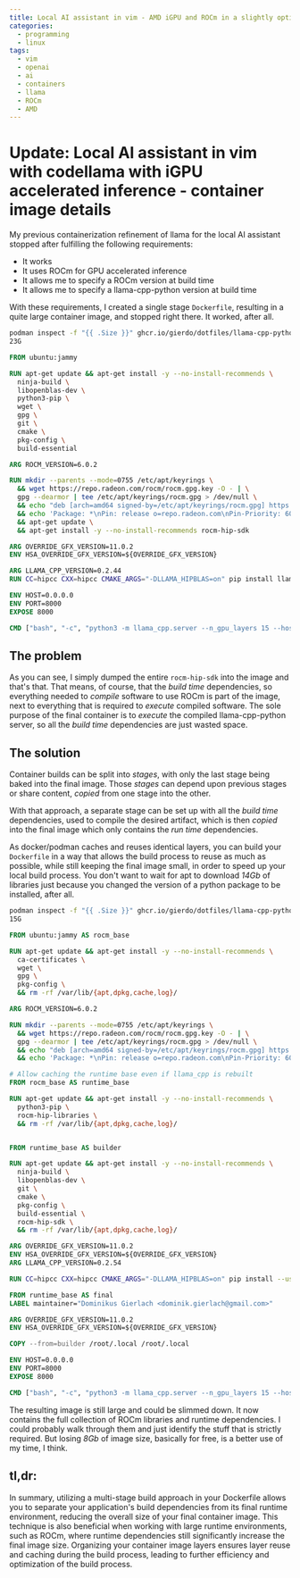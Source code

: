 ```yaml
---
title: Local AI assistant in vim - AMD iGPU and ROCm in a slightly optimized container
categories:
  - programming
  - linux
tags:
  - vim
  - openai
  - ai
  - containers
  - llama
  - ROCm
  - AMD
---
```


# Update: Local AI assistant in vim with codellama with iGPU accelerated inference - container image details

My previous containerization refinement of llama for the local AI assistant
stopped after fulfilling the following requirements:

- It works
- It uses ROCm for GPU accelerated inference
- It allows me to specify a ROCm version at build time
- It allows me to specify a llama-cpp-python version at build time

With these requirements, I created a single stage `Dockerfile`, resulting in a
quite large container image, and stopped right there. It worked, after all.

```bash
podman inspect -f "{{ .Size }}" ghcr.io/gierdo/dotfiles/llama-cpp-python-server-rocm:0.2.44-6.0.2-11.0.2 | numfmt --to=si
23G
```

```Dockerfile
FROM ubuntu:jammy

RUN apt-get update && apt-get install -y --no-install-recommends \
  ninja-build \
  libopenblas-dev \
  python3-pip \
  wget \
  gpg \
  git \
  cmake \
  pkg-config \
  build-essential

ARG ROCM_VERSION=6.0.2

RUN mkdir --parents --mode=0755 /etc/apt/keyrings \
  && wget https://repo.radeon.com/rocm/rocm.gpg.key -O - | \
  gpg --dearmor | tee /etc/apt/keyrings/rocm.gpg > /dev/null \
  && echo "deb [arch=amd64 signed-by=/etc/apt/keyrings/rocm.gpg] https://repo.radeon.com/rocm/apt/${ROCM_VERSION} jammy main" > /etc/apt/sources.list.d/rocm.list \
  && echo 'Package: *\nPin: release o=repo.radeon.com\nPin-Priority: 600' > /etc/apt/preferences.d/rocm-pin-600 \
  && apt-get update \
  && apt-get install -y --no-install-recommends rocm-hip-sdk

ARG OVERRIDE_GFX_VERSION=11.0.2
ENV HSA_OVERRIDE_GFX_VERSION=${OVERRIDE_GFX_VERSION}

ARG LLAMA_CPP_VERSION=0.2.44
RUN CC=hipcc CXX=hipcc CMAKE_ARGS="-DLLAMA_HIPBLAS=on" pip install llama-cpp-python[server]==${LLAMA_CPP_VERSION}

ENV HOST=0.0.0.0
ENV PORT=8000
EXPOSE 8000

CMD ["bash", "-c", "python3 -m llama_cpp.server --n_gpu_layers 15 --host ${HOST} --port ${PORT}"]
```

## The problem

As you can see, I simply dumped the entire `rocm-hip-sdk` into the image and
that's that. That means, of course, that the _build time_ dependencies, so
everything needed to _compile_ software to use ROCm is part of the image, next
to everything that is required to _execute_ compiled software. The sole purpose
of the final container is to _execute_ the compiled llama-cpp-python server, so
all the _build time_ dependencies are just wasted space.

## The solution

Container builds can be split into _stages_, with only the last stage being
baked into the final image. Those _stages_ can depend upon previous stages or
share content, _copied_ from one stage into the other.

With that approach, a separate stage can be set up with all the _build time_
dependencies, used to compile the desired artifact, which is then _copied_ into
the final image which only contains the _run time_ dependencies.

As docker/podman caches and reuses identical layers, you can build your
`Dockerfile` in a way that allows the build process to reuse as much as
possible, while still keeping the final image small, in order to speed up your
local build process. You don't want to wait for apt to download _14Gb_ of
libraries just because you changed the version of a python package to be
installed, after all.

```bash
podman inspect -f "{{ .Size }}" ghcr.io/gierdo/dotfiles/llama-cpp-python-server-rocm:0.2.54-6.0.2-11.0.2 | numfmt --to=si
15G
```

```Dockerfile
FROM ubuntu:jammy AS rocm_base

RUN apt-get update && apt-get install -y --no-install-recommends \
  ca-certificates \
  wget \
  gpg \
  pkg-config \
  && rm -rf /var/lib/{apt,dpkg,cache,log}/

ARG ROCM_VERSION=6.0.2

RUN mkdir --parents --mode=0755 /etc/apt/keyrings \
  && wget https://repo.radeon.com/rocm/rocm.gpg.key -O - | \
  gpg --dearmor | tee /etc/apt/keyrings/rocm.gpg > /dev/null \
  && echo "deb [arch=amd64 signed-by=/etc/apt/keyrings/rocm.gpg] https://repo.radeon.com/rocm/apt/${ROCM_VERSION} jammy main" > /etc/apt/sources.list.d/rocm.list \
  && echo 'Package: *\nPin: release o=repo.radeon.com\nPin-Priority: 600' > /etc/apt/preferences.d/rocm-pin-600

# Allow caching the runtime base even if llama_cpp is rebuilt
FROM rocm_base AS runtime_base

RUN apt-get update && apt-get install -y --no-install-recommends \
  python3-pip \
  rocm-hip-libraries \
  && rm -rf /var/lib/{apt,dpkg,cache,log}/


FROM runtime_base AS builder

RUN apt-get update && apt-get install -y --no-install-recommends \
  ninja-build \
  libopenblas-dev \
  git \
  cmake \
  pkg-config \
  build-essential \
  rocm-hip-sdk \
  && rm -rf /var/lib/{apt,dpkg,cache,log}/

ARG OVERRIDE_GFX_VERSION=11.0.2
ENV HSA_OVERRIDE_GFX_VERSION=${OVERRIDE_GFX_VERSION}
ARG LLAMA_CPP_VERSION=0.2.54

RUN CC=hipcc CXX=hipcc CMAKE_ARGS="-DLLAMA_HIPBLAS=on" pip install --user llama-cpp-python[server]==${LLAMA_CPP_VERSION}

FROM runtime_base AS final
LABEL maintainer="Dominikus Gierlach <dominik.gierlach@gmail.com>"

ARG OVERRIDE_GFX_VERSION=11.0.2
ENV HSA_OVERRIDE_GFX_VERSION=${OVERRIDE_GFX_VERSION}

COPY --from=builder /root/.local /root/.local

ENV HOST=0.0.0.0
ENV PORT=8000
EXPOSE 8000

CMD ["bash", "-c", "python3 -m llama_cpp.server --n_gpu_layers 15 --host ${HOST} --port ${PORT}"]
```

The resulting image is still large and could be slimmed down. It now contains
the full collection of ROCm libraries and runtime dependencies. I could
probably walk through them and just identify the stuff that is strictly
required. But losing _8Gb_ of image size, basically for free, is a better use
of my time, I think.

## tl,dr:

In summary, utilizing a multi-stage build approach in your Dockerfile allows
you to separate your application's build dependencies from its final runtime
environment, reducing the overall size of your final container image. This
technique is also beneficial when working with large runtime environments, such
as ROCm, where runtime dependencies still significantly increase the final
image size. Organizing your container image layers ensures layer reuse and
caching during the build process, leading to further efficiency and
optimization of the build process.
